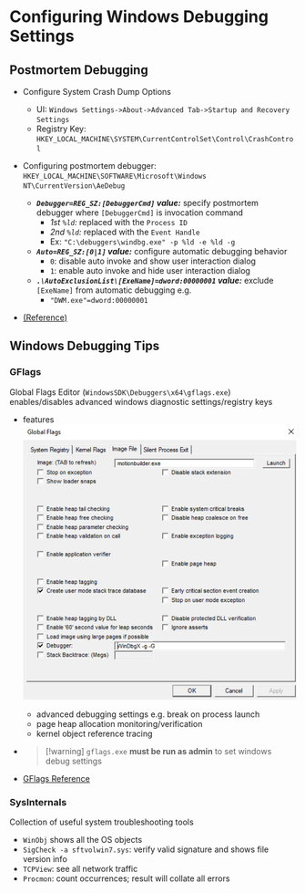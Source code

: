 # Configuring Windows Debugging Settings

## Postmortem Debugging

- Configure System Crash Dump Options
  
  - UI: `Windows Settings->About->Advanced Tab->Startup and Recovery Settings`
  - Registry Key: `HKEY_LOCAL_MACHINE\SYSTEM\CurrentControlSet\Control\CrashControl`
- Configuring postmortem debugger: `HKEY_LOCAL_MACHINE\SOFTWARE\Microsoft\Windows NT\CurrentVersion\AeDebug`
  
  - _**`Debugger=REG_SZ:[DebuggerCmd]` value:**_ specify postmortem debugger where `[DebuggerCmd]` is invocation command
    - _1st `%ld`:_ replaced with the `Process ID`
    - _2nd `%ld`:_ replaced with the `Event Handle`
    - Ex: `"C:\debuggers\windbg.exe" -p %ld -e %ld -g`
  - _**`Auto=REG_SZ:[0|1]` value:**_ configure automatic debugging behavior
    - `0`: disable auto invoke and show user interaction dialog
    - `1`: enable auto invoke and hide user interaction dialog
  - _**`.\AutoExclusionList\[ExeName]=dword:00000001` value:**_ exclude `[ExeName]` from automatic debugging e.g.
    - `"DWM.exe"=dword:00000001`
- [(Reference)](https://learn.microsoft.com/en-us/windows/win32/debug/configuring-automatic-debugging)

## Windows Debugging Tips

### GFlags

Global Flags Editor (`WindowsSDK\Debuggers\x64\gflags.exe`) enables/disables advanced windows diagnostic settings/registry keys

- features
  ![](../../../_assets/gflags-screenshot.png)
  
  - advanced debugging settings e.g. break on process launch
  - page heap allocation monitoring/verification
  - kernel object reference tracing
- 
   > 
   > \[!warning\] `gflags.exe` **must be run as admin** to set windows debug settings

- [GFlags Reference](https://docs.microsoft.com/en-us/windows-hardware/drivers/debugger/gflags)

### SysInternals

Collection of useful system troubleshooting tools

- `WinObj` shows all the OS objects
- `SigCheck -a sftvolwin7.sys`: verify valid signature and shows file version info
- `TCPView`: see all network traffic
- `Procmon`: count occurrences; result will collate all errors
